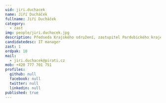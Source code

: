 ```yaml
---
uid: jiri.duchacek
name: Jiří Ducháček
fullname: Jiří Ducháček
category:
  - zast
img: people/jiri.duchacek.jpg
description: Předseda Krajského sdružení, zastupitel Pardubického kraje
candidatedesc: IT manager
zast: 1
ordpak: 10
mail:
  - jiri.duchacek@pirati.cz
mob: +420 777 701 751
profiles:
  github: null
  facebook: null
  twitter: null
  linkedin: null
published: true
---
```

